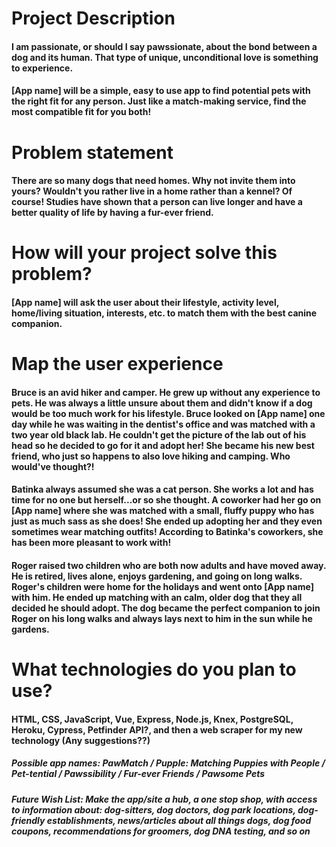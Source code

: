 # Project Description

####  I am passionate, or should I say pawssionate, about the bond between a dog and its human. That type of unique, unconditional love is something to experience.
####  [App name] will be a simple, easy to use app to find potential pets with the right fit for any person. Just like a match-making service, find the most compatible fit for you both!



# Problem statement

####   There are so many dogs that need homes. Why not invite them into yours? Wouldn't you rather live in a home rather than a kennel? Of course! Studies have shown that a person can live longer and have a better quality of life by having a fur-ever friend.

# How will your project solve this problem?

####  [App name] will ask the user about their lifestyle, activity level, home/living situation, interests, etc. to match them with the best canine companion.

# Map the user experience

####  Bruce is an avid hiker and camper. He grew up without any experience to pets. He was always a little unsure about them and didn't know if a dog would be too much work for his lifestyle. Bruce looked on [App name] one day while he was waiting in the dentist's office and was matched with a two year old black lab. He couldn't get the picture of the lab out of his head so he decided to go for it and adopt her! She became his new best friend, who just so happens to also love hiking and camping. Who would've thought?!

#### Batinka always assumed she was a cat person. She works a lot and has time for no one but herself...or so she thought. A coworker had her go on [App name] where she was matched with a small, fluffy puppy who has just as much sass as she does! She ended up adopting her and they even sometimes wear matching outfits! According to Batinka's coworkers, she has been more pleasant to work with!

#### Roger raised two children who are both now adults and have moved away. He is retired, lives alone, enjoys gardening, and going on long walks. Roger's children were home for the holidays and went onto [App name] with him. He ended up matching with an calm, older dog that they all decided he should adopt. The dog became the perfect companion to join Roger on his long walks and always lays next to him in the sun while he gardens.


# What technologies do you plan to use?

#### HTML, CSS, JavaScript, Vue, Express, Node.js, Knex, PostgreSQL, Heroku, Cypress, Petfinder API?, and then a web scraper for my new technology (Any suggestions??)



##### Possible app names: PawMatch / Pupple: Matching Puppies with People / Pet-tential / Pawssibility / Fur-ever Friends / Pawsome Pets

##### Future Wish List: Make the app/site a hub, a one stop shop, with access to information about: dog-sitters, dog doctors, dog park locations, dog-friendly establishments, news/articles about all things dogs, dog food coupons, recommendations for groomers, dog DNA testing, and so on
